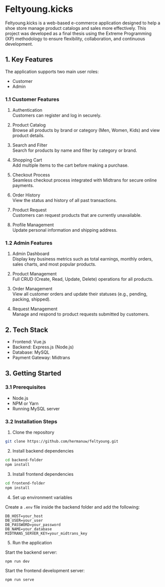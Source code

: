 
# Feltyoung.kicks

Feltyoung.kicks is a web-based e-commerce application designed to help a shoe store manage product catalogs and sales more effectively. This project was developed as a final thesis using the Extreme Programming (XP) methodology to ensure flexibility, collaboration, and continuous development.

## 1. Key Features

The application supports two main user roles:

- Customer
- Admin

### 1.1 Customer Features

1. Authentication  
   Customers can register and log in securely.

2. Product Catalog  
   Browse all products by brand or category (Men, Women, Kids) and view product details.

3. Search and Filter  
   Search for products by name and filter by category or brand.

4. Shopping Cart  
   Add multiple items to the cart before making a purchase.

5. Checkout Process  
   Seamless checkout process integrated with Midtrans for secure online payments.

6. Order History  
   View the status and history of all past transactions.

7. Product Request  
   Customers can request products that are currently unavailable.

8. Profile Management  
   Update personal information and shipping address.

### 1.2 Admin Features

1. Admin Dashboard  
   Display key business metrics such as total earnings, monthly orders, sales charts, and most popular products.

2. Product Management  
   Full CRUD (Create, Read, Update, Delete) operations for all products.

3. Order Management  
   View all customer orders and update their statuses (e.g., pending, packing, shipped).

4. Request Management  
   Manage and respond to product requests submitted by customers.

## 2. Tech Stack

- Frontend: Vue.js  
- Backend: Express.js (Node.js)  
- Database: MySQL  
- Payment Gateway: Midtrans 

## 3. Getting Started

### 3.1 Prerequisites

- Node.js  
- NPM or Yarn  
- Running MySQL server

### 3.2 Installation Steps

1. Clone the repository

```bash
git clone https://github.com/hermanuw/feltyoung.git
````

2. Install backend dependencies

```bash
cd backend-folder
npm install
```

3. Install frontend dependencies

```bash
cd frontend-folder
npm install
```

4. Set up environment variables

Create a `.env` file inside the backend folder and add the following:

```env
DB_HOST=your_host
DB_USER=your_user
DB_PASSWORD=your_password
DB_NAME=your_database
MIDTRANS_SERVER_KEY=your_midtrans_key
```

5. Run the application

Start the backend server:

```bash
npm run dev
```

Start the frontend development server:

```bash
npm run serve
```
